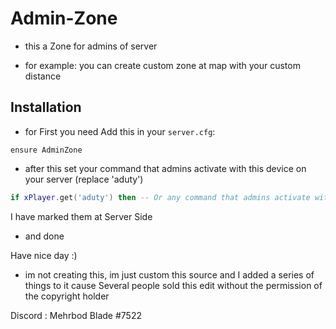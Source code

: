 # Admin-Zone
- this a Zone  for admins of server 

- for example:
you can create custom zone at map with your custom distance


## Installation
- for First you need Add this in your `server.cfg`:

```
ensure AdminZone
```
- after this set your command that admins activate with this device on your server (replace 'aduty')

```lua
if xPlayer.get('aduty') then -- Or any command that admins activate with this device on your server (replace 'aduty')
```
I have marked them at Server Side

- and done 

Have nice day :)

- im not creating this, im just custom this source and I added a series of things to it cause Several people sold this edit without the permission of the copyright holder

Discord : Mehrbod Blade #7522
